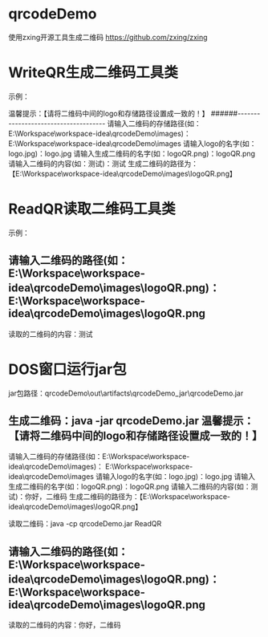 # qrcodeDemo
使用zxing开源工具生成二维码  https://github.com/zxing/zxing

# WriteQR生成二维码工具类

示例：

温馨提示：【请将二维码中间的logo和存储路径设置成一致的！】
######-------------------------------------
请输入二维码的存储路径(如：E:\Workspace\workspace-idea\qrcodeDemo\images)：
E:\Workspace\workspace-idea\qrcodeDemo\images
请输入logo的名字(如：logo.jpg)：logo.jpg
请输入生成二维码的名字(如：logoQR.png)：logoQR.png
请输入二维码的内容(如：测试)：测试
生成二维码的路径为：【E:\Workspace\workspace-idea\qrcodeDemo\images\logoQR.png】

# ReadQR读取二维码工具类

示例：

请输入二维码的路径(如：E:\Workspace\workspace-idea\qrcodeDemo\images\logoQR.png)：
E:\Workspace\workspace-idea\qrcodeDemo\images\logoQR.png
-----------------------------------------
读取的二维码的内容：测试

# DOS窗口运行jar包

jar包路径：qrcodeDemo\out\artifacts\qrcodeDemo_jar\qrcodeDemo.jar

生成二维码：java -jar qrcodeDemo.jar
温馨提示：【请将二维码中间的logo和存储路径设置成一致的！】
-------------------------------------
请输入二维码的存储路径(如：E:\Workspace\workspace-idea\qrcodeDemo\images)：
E:\Workspace\workspace-idea\qrcodeDemo\images
请输入logo的名字(如：logo.jpg)：logo.jpg
请输入生成二维码的名字(如：logoQR.png)：logoQR.png
请输入二维码的内容(如：测试)：你好，二维码
生成二维码的路径为：【E:\Workspace\workspace-idea\qrcodeDemo\images\logoQR.png】

读取二维码：java -cp qrcodeDemo.jar ReadQR

请输入二维码的路径(如：E:\Workspace\workspace-idea\qrcodeDemo\images\logoQR.png)：
E:\Workspace\workspace-idea\qrcodeDemo\images\logoQR.png
-----------------------------------------
读取的二维码的内容：你好，二维码

